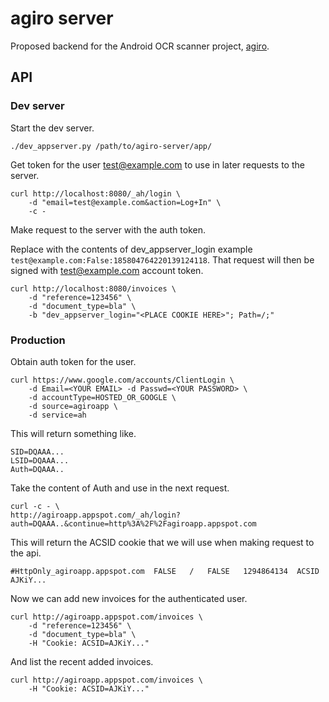 # agiro server

Proposed backend for the Android OCR scanner project, [agiro](https://github.com/wulax/aGiro).

## API

### Dev server

Start the dev server.

    ./dev_appserver.py /path/to/agiro-server/app/

Get token for the user test@example.com to use in later requests to the server.

    curl http://localhost:8080/_ah/login \
        -d "email=test@example.com&action=Log+In" \
        -c -

Make request to the server with the auth token.

Replace <PLACE COOKIE HERE> with the contents of dev_appserver_login example
`test@example.com:False:185804764220139124118`. That request will then be signed
with test@example.com account token.

    curl http://localhost:8080/invoices \
        -d "reference=123456" \
        -d "document_type=bla" \
        -b "dev_appserver_login="<PLACE COOKIE HERE>"; Path=/;"
        
### Production

Obtain auth token for the user.

    curl https://www.google.com/accounts/ClientLogin \
        -d Email=<YOUR EMAIL> -d Passwd=<YOUR PASSWORD> \
        -d accountType=HOSTED_OR_GOOGLE \
        -d source=agiroapp \
        -d service=ah

This will return something like.

    SID=DQAAA...
    LSID=DQAAA...
    Auth=DQAAA..

Take the content of Auth and use in the next request.

    curl -c - \
    http://agiroapp.appspot.com/_ah/login?auth=DQAAA..&continue=http%3A%2F%2Fagiroapp.appspot.com

This will return the ACSID cookie that we will use when making request to the api.

    #HttpOnly_agiroapp.appspot.com	FALSE	/	FALSE	1294864134	ACSID	AJKiY...

Now we can add new invoices for the authenticated user.

    curl http://agiroapp.appspot.com/invoices \
        -d "reference=123456" \
        -d "document_type=bla" \
        -H "Cookie: ACSID=AJKiY..."

And list the recent added invoices.

    curl http://agiroapp.appspot.com/invoices \
        -H "Cookie: ACSID=AJKiY..."

